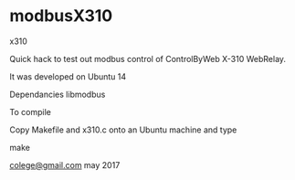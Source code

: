 # modbusX310

x310

Quick hack to test out modbus control of ControlByWeb X-310 WebRelay.

It was developed on Ubuntu 14

Dependancies	libmodbus

To compile

Copy Makefile and x310.c onto an Ubuntu machine and type

make

colege@gmail.com
may 2017

